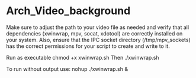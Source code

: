 # Arch_Video_background

Make sure to adjust the path to your video file as needed and verify that all dependencies (xwinwrap, mpv, socat, xdotool) are correctly installed on your system. Also, ensure that the IPC socket directory (/tmp/mpv_sockets) has the correct permissions for your script to create and write to it.


Run as executable chmod +x xwinwrap.sh
Then ./xwinwrap.sh


To run without output use:
nohup ./xwinwrap.sh &

